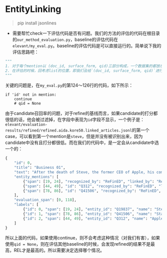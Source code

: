 # EntityLinking

> pip install jsonlines

- 需要帮忙check一下评估代码是否有问题。我们的方法的评估的代码在根目录的`our_method_evaluation.py`，baseline的评估代码在`elevant/my_eval.py`。baseline的评估代码是可以直接运行的。简单说下我的评估思路吧：
```python
"""
1. 对于每个mention以 (doc_id, surface_form, qid)三部分构成，一个数据集的都放在一个list中。
2. 在评估的时候，回考虑list的位置，即我们会给`(doc_id, surface_form, qid)`进行编号，最后转换成`(doc_id, surface_form, qid, count)`，其中count是出现的次数，转换的代码在`my_f1()`中
"""
```
关键的问题是，在`my_eval.py`的第124～126行的代码，如下所示：
```pythoon
if 'id' not in mention:
    continue
    # qid = None
```
由于candidate召回率的问题，对于refine的基线而言，如果candidate的打分都很低的话，他会被过滤掉，在字段中表现为`id`字段不显示，一个例子是：`elevant/evaluation-results/refined/refined.aida.kore50.linked_articles.jsonl`的第一个case，可以看到第一个mention是`steve`，但是并没有被识别出来，因为candidate中没有且打分都很低。而在我们的代码中，是一定会从candidate中选一个的：
```python
{
    "id": 0, 
    "title": "Business 01", 
    "text": "After the death of Steve, the former CEO of Apple, his commencement speech at Stanford was watched thousands of times.", 
    "entity_mentions": [
        {"span": [19, 24], "recognized_by": "ReFinED", "linked_by": "ReFinED", "candidates": ["Q1146031", "Q126513", "Q1999447", "Q2347016", "Q2418017", "Q2532395", "Q29564079", "Q314397", "Q3498875", "Q3499048", "Q3499112", "Q39069862", "Q41616", "Q554164", "Q606595", "Q6119718", "Q735048", "Q7611742", "Q7612189", "Q7612363", "Q7613381", "Q7613482", "Q7613526", "Q7613544", "Q7614217", "Q7614223", "Q934752", "Q939194", "Q943812", "Q957940"]}, 
        {"span": [44, 49], "id": "Q312", "recognized_by": "ReFinED", "linked_by": "ReFinED", "candidates": ["Q104819", "Q104850348", "Q1754545", "Q1984161", "Q20056642", "Q201652", "Q213710", "Q2248280", "Q228968", "Q284115", "Q2894504", "Q3017175", "Q312", "Q368215", "Q3854082", "Q421253", "Q4781101", "Q4781117", "Q4781217", "Q48814561", "Q532100", "Q618355", "Q618389", "Q621231", "Q621254", "Q621267", "Q62446736", "Q89", "Q96984443", "Q97358625"]}, 
        {"span": [78, 86], "id": "Q41506", "recognized_by": "ReFinED", "linked_by": "ReFinED", "candidates": ["Q16981298", "Q16981307", "Q173813", "Q18746517", "Q19877521", "Q22078065", "Q2742675", "Q28451043", "Q29101171", "Q2938060", "Q3132713", "Q3250385", "Q368264", "Q41506", "Q4564767", "Q4574166", "Q4614831", "Q4618464", "Q4622484", "Q4626835", "Q4629886", "Q534426", "Q61997859", "Q7598724", "Q7598725", "Q7598726", "Q7598727", "Q8012895", "Q951131", "Q964886"]}
    ], 
    "evaluation_span": [0, 118], 
    "labels": [
        {"id": 0, "span": [19, 24], "entity_id": "Q19837", "name": "Steve Jobs", "parent": null, "children": [], "optional": false, "type": "Q215627"}, 
        {"id": 1, "span": [78, 86], "entity_id": "Q41506", "name": "Stanford University", "parent": null, "children": [], "optional": false, "type": "Q43229"}, 
        {"id": 2, "span": [44, 49], "entity_id": "Q312", "name": "Apple", "parent": null, "children": [], "optional": false, "type": "Q2424752|Q431289|Q43229"}
    ]
}
```

所以上面的代码，如果使用continue，则不会考虑这种情况（对我们有害），如果使用`qid = None`，则在评估其他baseline的时候，会发现refined的结果不是最高，REL才是最高的。所以需要决定选择哪个情况。